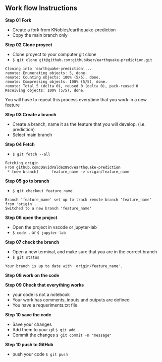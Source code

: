 ## Work flow Instructions

**Step 01 Fork**
* Create a fork from KNobles/earthquake-prediction
* Copy the main branch only

**Step 02 Clone proyect**
* Clone proyect to your computer
git clone
* ```$ git clone git@github.com:githubUser/earthquake-prediction.git```

```
Cloning into 'earthquake-prediction'...
remote: Enumerating objects: 5, done.
remote: Counting objects: 100% (5/5), done.
remote: Compressing objects: 100% (5/5), done.
remote: Total 5 (delta 0), reused 0 (delta 0), pack-reused 0
Receiving objects: 100% (5/5), done.
```

You will have to repeat this process everytime that you work in a new feature

**Step 03 Create a branch**
* Create a branch, name it as the feature that you will develop. (i.e. prediction)
* Select main branch

**Step 04 Fetch**
* ```$ git fetch --all```
```
Fetching origin
From github.com:DavidValdez89d/earthquake-prediction
 * [new branch]      feature_name -> origin/feature_name
```
**Step 05 go to branch**
* ```$ git checkout feature_name```
```
Branch 'feature_name' set up to track remote branch 'feature_name' from 'origin'.
Switched to a new branch 'feature_name'
```
**Step 06 open the project**
* Open the project in vscode or jupyter-lab
* ```$ code .``` or ```$ jupyter-lab```

**Step 07 check the branch**
* Open a new terminal, and make sure that you are in the correct branch
* ```$ git status```
```
Your branch is up to date with 'origin/feature_name'.
```

**Step 08 work on the code**

**Step 09 Check that everything works**
* your code is not a notebook
* Your work has comments, inputs and outputs are defined
* You have a requeriments.txt file

**Step 10 save the code**
* Save your changes
* Add them to your git ```$ git add .```
* Commit the changes ```$ git commit -m "message"```

**Step 10 push to GitHub**
* push your code ```$ git push```

